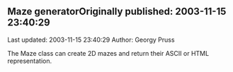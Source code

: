 ## Maze generatorOriginally published: 2003-11-15 23:40:29 
Last updated: 2003-11-15 23:40:29 
Author: Georgy Pruss 
 
The Maze class can create 2D mazes and return their ASCII or HTML representation.
